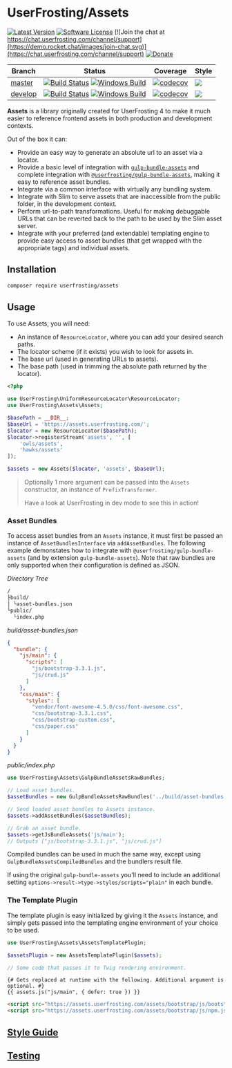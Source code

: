 # UserFrosting/Assets

[![Latest Version][version-badge]][releases]
[![Software License](https://img.shields.io/badge/license-MIT-brightgreen.svg)](LICENSE.md)
[![Join the chat at https://chat.userfrosting.com/channel/support](https://demo.rocket.chat/images/join-chat.svg)](https://chat.userfrosting.com/channel/support)
[![Donate](https://img.shields.io/badge/Open%20Collective-Donate-blue.svg)](https://opencollective.com/userfrosting#backer)

| Branch | Status | Coverage | Style |
| ------ | ------ | -------- | ----- |
| [master][master] | [![Build Status][master-build-travis-badge]][travis] [![Windows Build][master-build-appveyor-badge]][appveyor] | [![codecov][master-codecov-badge]][codecov] | [![][master-styleci-badge]][styleci] |
| [develop][develop] | [![Build Status][develop-build-travis-badge]][travis] [![Windows Build][develop-build-appveyor-badge]][appveyor] | [![codecov][develop-codecov-badge]][codecov] | [![][develop-styleci-badge]][styleci] |

<!-- Links -->
[codecov]: https://codecov.io/gh/userfrosting/assets
[releases]: https://github.com/userfrosting/assets/releases
[styleci]: https://github.styleci.io/repos/55460230
[travis]: https://travis-ci.org/userfrosting/assets
[appveyor]: https://ci.appveyor.com/project/userfrosting/assets
[version-badge]: https://img.shields.io/github/release/userfrosting/assets.svg
[master]: https://github.com/userfrosting/assets/tree/master
[master-styleci-badge]: https://github.styleci.io/repos/55460230/shield?branch=master&style=flat
[master-codecov-badge]: https://codecov.io/gh/userfrosting/assets/branch/master/graph/badge.svg
[master-build-travis-badge]: https://travis-ci.org/userfrosting/assets.svg?branch=master
[master-build-appveyor-badge]: https://ci.appveyor.com/api/projects/status/github/userfrosting/assets?branch=master&svg=true
[develop]: https://github.com/userfrosting/assets/tree/develop
[develop-styleci-badge]: https://github.styleci.io/repos/55460230/shield?branch=develop&style=flat
[develop-codecov-badge]: https://codecov.io/gh/userfrosting/assets/branch/develop/graph/badge.svg
[develop-build-travis-badge]: https://travis-ci.org/userfrosting/assets.svg?branch=develop
[develop-build-appveyor-badge]: https://ci.appveyor.com/api/projects/status/github/userfrosting/assets?branch=develop&svg=true

**Assets** is a library originally created for UserFrosting 4 to make it much easier to reference frontend assets in both production and development contexts.

Out of the box it can:

- Provide an easy way to generate an absolute url to an asset via a locator.
- Provide a basic level of integration with [`gulp-bundle-assets`](https://github.com/dowjones/gulp-bundle-assets) and complete integration with [`@userfrosting/gulp-bundle-assets`](https://www.npmjs.com/package/@userfrosting/gulp-bundle-assets), making it easy to reference asset bundles.
- Integrate via a common interface with virtually any bundling system.
- Integrate with Slim to serve assets that are inaccessible from the public folder, in the development context.
- Perform url-to-path transformations. Useful for making debuggable URLs that can be reverted back to the path to be used by the Slim asset server.
- Integrate with your preferred (and extendable) templating engine to provide easy access to asset bundles (that get wrapped with the appropriate tags) and individual assets.

## Installation

```bash
composer require userfrosting/assets
```

## Usage

To use Assets, you will need:

- An instance of `ResourceLocator`, where you can add your desired search paths.
- The locator scheme (if it exists) you wish to look for assets in.
- The base url (used in generating URLs to assets).
- The base path (used in trimming the absolute path returned by the locator).

```php
<?php

use UserFrosting\UniformResourceLocator\ResourceLocator;
use UserFrosting\Assets\Assets;

$basePath = __DIR__;
$baseUrl = 'https://assets.userfrosting.com/';
$locator = new ResourceLocator($basePath);
$locator->registerStream('assets', '', [
    'owls/assets',
    'hawks/assets'
]);

$assets = new Assets($locator, 'assets', $baseUrl);
```

> Optionally 1 more argument can be passed into the `Assets` constructor, an instance of `PrefixTransformer`.
>
> Have a look at UserFrosting in dev mode to see this in action!

### Asset Bundles

To access asset bundles from an `Assets` instance, it must first be passed an instance of `AssetBundlesInterface` via `addAssetBundles`. The following example demonstates how to integrate with `@userfrosting/gulp-bundle-assets` (and by extension `gulp-bundle-assets`). Note that raw bundles are only supported when their configuration is defined as JSON.

*Directory Tree*

```txt
/
├build/
│ └asset-bundles.json
└public/
  └index.php

```

*build/asset-bundles.json*

```json
{
  "bundle": {
    "js/main": {
      "scripts": [
        "js/bootstrap-3.3.1.js",
        "js/crud.js"
      ]
    },
    "css/main": {
      "styles": [
        "vendor/font-awesome-4.5.0/css/font-awesome.css",
        "css/bootstrap-3.3.1.css",
        "css/bootstrap-custom.css",
        "css/paper.css"
      ]
    }
  }
}
```

*public/index.php*

```php
use UserFrosting\Assets\GulpBundleAssetsRawBundles;

// Load asset bundles.
$assetBundles = new GulpBundleAssetsRawBundles('../build/asset-bundles.json');

// Send loaded asset bundles to Assets instance.
$assets->addAssetBundles($assetBundles);

// Grab an asset bundle.
$assets->getJsBundleAssets('js/main');
// Outputs ["js/bootstrap-3.3.1.js", "js/crud.js"]
```

Compiled bundles can be used in much the same way, except using `GulpBundleAssetsCompiledBundles` and the bundlers result file.

If using the original `gulp-bundle-assets` you'll need to include an additional setting `options->result->type->styles/scripts="plain"` in each bundle.

### The Template Plugin

The template plugin is easy initialized by giving it the `Assets` instance, and simply gets passed into the templating engine environment of your choice to be used.

```php
use UserFrosting\Assets\AssetsTemplatePlugin;

$assetsPlugin = new AssetsTemplatePlugin($assets);

// Some code that passes it to Twig rendering environment.
```

```twig
{# Gets replaced at runtime with the following. Additional argument is optional. #}
{{ assets.js("js/main", { defer: true }) }}
```

```html
<script src="https://assets.userfrosting.com/assets/bootstrap/js/bootstrap.js" defer="true"></script>
<script src="https://assets.userfrosting.com/assets/bootstrap/js/npm.js" defer="true"></script>
```

## [Style Guide](STYLE_GUIDE.md)

## [Testing](RUNNING_TESTS.md)
